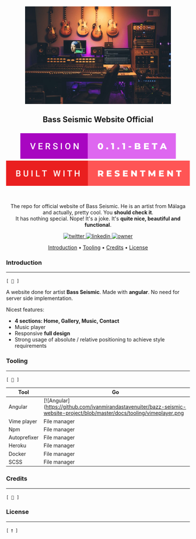 <h2 align="center">
  <br>
  <img src="https://github.com/ivanmirandastavenuiter/bazz-seismic-website-project/blob/master/src/assets/imgs/bass-seismic-readme.jpg" alt="Bass Seismic" width="400">
  <br>
  <br>
  Bass Seismic Website Official
  <br>
  <br>
    <img src="https://github.com/ivanmirandastavenuiter/bazz-seismic-website-project/blob/master/docs/version.svg">
    <img src="https://github.com/ivanmirandastavenuiter/bazz-seismic-website-project/blob/master/docs/resentment.svg">
  <br>
  <br>
</h2>

<p align="center">
  The repo for official website of Bass Seismic. He is an artist from Málaga and actually, pretty cool. You <b>should check it</b>.
  <br>
  It has nothing special. Nope! It's a joke. It's <b>quite nice, beautiful and functional</b>.
</p>

<p align="center">
  
  <a href="https://twitter.com/im_stavenuiter" target="_blank">
    <img alt="twitter" src="https://img.shields.io/badge/twitter-%23ABA8B2?style=for-the-badge&logo=twitter" />
  </a>

  <a href="https://www.linkedin.com/in/iv%C3%A1n-miranda-stavenuiter-b40412b7/" target="_blank">
    <img alt="linkedin" src="https://img.shields.io/badge/LINKEDIN-%23949396?style=for-the-badge&logo=linkedin" />
  </a>

  <a href="" target="_blank">
    <img alt="owner" src="https://img.shields.io/badge/MKNA-%23C3C3C3?style=for-the-badge" />
  </a>

</p>

<p align="center">
  <a href="#introduction">Introduction</a> •
  <a href="#tooling">Tooling</a> •
  <a href="#credits">Credits</a> •
  <a href="#license">License</a>
</p>

### Introduction
---
` [ 📰 ] `

<p>A website done for artist <b>Bass Seismic</b>. Made with <b>angular</b>. No need for server side implementation.</p>
<p>Nicest features:</p>

- <b>4 sections: Home, Gallery, Music, Contact</b>
- Music player
- Responsive <b>full design</b>
- Strong usage of absolute / relative positioning to achieve style requirements

### Tooling
---
` [ 🔧 ] `

| Tool               | Go                                      | 
| ------------------ | --------------------------------------- | 
| Angular            | [![Angular](https://github.com/ivanmirandastavenuiter/bazz-seismic-website-project/blob/master/docs/tooling/vimeplayer.png|width=100px)](https://github.com/ArmynC)                             | 
| Vime player        | File manager                            | 
| Npm                | File manager                            | 
| Autoprefixer       | File manager                            | 
| Heroku             | File manager                            | 
| Docker             | File manager                            | 
| SCSS               | File manager                            | 
 
### Credits
---
` [ 👷 ] `

### License
---
` [ ❗ ] `



